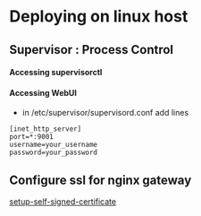 # Deploying on linux host

## Supervisor : Process Control

#### Accessing supervisorctl


#### Accessing WebUI 

- in /etc/supervisor/supervisord.conf add lines
```
[inet_http_server]
port=*:9001
username=your_username
password=your_password
```

## Configure ssl for nginx gateway

[setup-self-signed-certificate](https://www.humankode.com/ssl/create-a-selfsigned-certificate-for-nginx-in-5-minutes/)